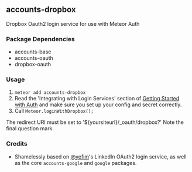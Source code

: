 ## accounts-dropbox

Dropbox Oauth2 login service for use with Meteor Auth

### Package Dependencies

* accounts-base
* accounts-oauth
* dropbox-oauth

### Usage

1. `meteor add accounts-dropbox`
2. Read the 'Integrating with Login Services' section of [Getting Started with Auth](https://github.com/meteor/meteor/wiki/Getting-started-with-Auth) and make sure you set up your config and secret correctly.
3. Call `Meteor.loginWithDropbox();`

The redirect URI must be set to '${yoursiteurl}/_oauth/dropbox?'
Note the final question mark.

### Credits

* Shamelessly based on
[@yefim](https://github.com/yefim)'s LinkedIn OAuth2 login service, as well as
the core `accounts-google` and `google` packages.
